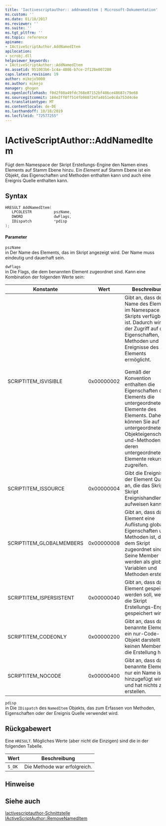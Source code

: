 ```yaml
---
title: 'Iactivescriptauthor:: addnameditem | Microsoft-Dokumentation'
ms.custom: ''
ms.date: 01/18/2017
ms.reviewer: ''
ms.suite: ''
ms.tgt_pltfrm: ''
ms.topic: reference
apiname:
- IActiveScriptAuthor.AddNamedItem
apilocation:
- scrobj.dll
helpviewer_keywords:
- IActiveScriptAuthor::AddNamedItem
ms.assetid: 951003b6-1c4a-4086-b7ce-2f128e007280
caps.latest.revision: 19
author: mikejo5000
ms.author: mikejo
manager: ghogen
ms.openlocfilehash: f0d2f08a49fdc768e87152bf486ce48687c79e68
ms.sourcegitcommit: 184e2ff0ff514fb980724fa4b51e0cda753d4c6e
ms.translationtype: MT
ms.contentlocale: de-DE
ms.lasthandoff: 10/18/2019
ms.locfileid: "72577255"
---
```

# <a name="iactivescriptauthoraddnameditem"></a>IActiveScriptAuthor::AddNamedItem
Fügt dem Namespace der Skript Erstellungs-Engine den Namen eines Elements auf Stamm Ebene hinzu. Ein *Element* auf Stamm Ebene ist ein Objekt, das Eigenschaften und Methoden enthalten kann und auch eine Ereignis Quelle enthalten kann.  
  
## <a name="syntax"></a>Syntax  
  
```cpp
HRESULT AddNamedItem(  
   LPCOLESTR          pszName,  
   DWORD              dwFlags,  
   IDispatch          *pdisp  
);  
```  
  
#### <a name="parameters"></a>Parameter  
 `pszName`  
 in Der Name des Elements, das im Skript angezeigt wird. Der Name muss eindeutig und dauerhaft sein.  
  
 `dwFlags`  
 in Die Flags, die dem benannten Element zugeordnet sind. Kann eine Kombination der folgenden Werte sein:  
  
|Konstante|Wert|Beschreibung|  
|--------------|-----------|-----------------|  
|SCRIPTITEM_ISVISIBLE|0x00000002|Gibt an, dass der Name des Elements im Namespace des Skripts verfügbar ist. Dadurch wird der Zugriff auf die Eigenschaften, Methoden und Ereignisse des Elements ermöglicht.<br /><br /> Gemäß der Konvention enthalten die Eigenschaften des Elements die untergeordneten Elemente des Elements. Daher können Sie auf alle untergeordneten Objekteigenschaften und-Methoden (und deren untergeordnete Elemente rekursiv) zugreifen.|  
|SCRIPTITEM_ISSOURCE|0x00000004|Gibt die Ereignisse der Element Quelle an, die das Skript Skript Ereignishandler aufweisen kann.|  
|SCRIPTITEM_GLOBALMEMBERS|0x00000008|Gibt an, dass das Element eine Auflistung globaler Eigenschaften und Methoden ist, die dem Skript zugeordnet sind. Seine Member werden als globale Variablen und Methoden erstellt.|  
|SCRIPTITEM_ISPERSISTENT|0x00000040|Gibt an, dass das Element gespeichert werden soll, wenn die Skript Erstellungs-Engine gespeichert wird.|  
|SCRIPTITEM_CODEONLY|0x00000200|Gibt an, dass das benannte Element ein nur-Code-Objekt darstellt und keinen Member für die Erstellung hat.|  
|SCRIPTITEM_NOCODE|0x00000400|Gibt an, dass das benannte Element nur ein Name ist, der hinzugefügt wird, und hat nichts zu erstellen.|  
  
 `pdisp`  
 in Die `IDispatch` des `NamedItem` Objekts, das zum Erfassen von Methoden, Eigenschaften oder der Ereignis Quelle verwendet wird.  
  
## <a name="return-value"></a>Rückgabewert  
 Eine `HRESULT`. Mögliches Werte (aber nicht die Einzigen) sind die in der folgenden Tabelle.  
  
|Wert|Beschreibung|  
|-----------|-----------------|  
|`S_OK`|Die Methode war erfolgreich.|  
  
## <a name="remarks"></a>Hinweise  
  
## <a name="see-also"></a>Siehe auch  
 [Iactivescriptauthor-Schnittstelle](../../winscript/reference/iactivescriptauthor-interface.md)    
 [IActiveScriptAuthor::RemoveNamedItem](../../winscript/reference/iactivescriptauthor-removenameditem.md)